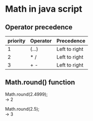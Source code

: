 # Math in java script

## Operator precedence

| priority | Operator | Precedence |
| :--- | :--- | :--- |
| 1 | (...) | Left to right |
| 2| *  / | Left to right |
| 3 | +  - | Left to right |

## Math.round() function

Math.round(2.4999);    
-> 2

Math.round(2.5);   
-> 3
